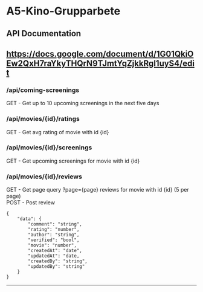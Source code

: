 # A5-Kino-Grupparbete

## API Documentation
https://docs.google.com/document/d/1G01QkiOEw2QxH7raYkyTHQrN9TJmtYqZjkkRgI1uyS4/edit
---

### /api/coming-screenings
GET - Get up to 10 upcoming screenings in the next five days

### /api/movies/{id}/ratings
GET - Get avg rating of movie with id {id}

### /api/movies/{id}/screenings
GET - Get upcoming screenings for movie with id {id}

### /api/movies/{id}/reviews
GET - Get page query ?page={page} reviews for movie with id {id} (5 per page)
<br>
POST - Post review

```
{
    "data": {
        "comment": "string",
        "rating": "number",
        "author": "string",
        "verified": "bool",
        "movie": "number",
        "createdAt": "date",
        "updatedAt": "date,
        "createdBy": "string",
        "updatedBy": "string"
    }
}
```

---